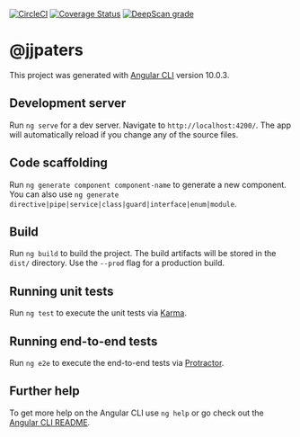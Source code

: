 [![CircleCI](https://circleci.com/gh/jjpaters/jjpaters-web.svg?style=svg)](https://circleci.com/gh/jjpaters/jjpaters-web)
[![Coverage Status](https://coveralls.io/repos/github/jjpaters/jjpaters-web/badge.svg?branch=master)](https://coveralls.io/github/jjpaters/jjpaters-web?branch=master)
[![DeepScan grade](https://deepscan.io/api/teams/3232/projects/13089/branches/213845/badge/grade.svg)](https://deepscan.io/dashboard#view=project&tid=3232&pid=13089&bid=213845)

# @jjpaters

This project was generated with [Angular CLI](https://github.com/angular/angular-cli) version 10.0.3.

## Development server

Run `ng serve` for a dev server. Navigate to `http://localhost:4200/`. The app will automatically reload if you change any of the source files.

## Code scaffolding

Run `ng generate component component-name` to generate a new component. You can also use `ng generate directive|pipe|service|class|guard|interface|enum|module`.

## Build

Run `ng build` to build the project. The build artifacts will be stored in the `dist/` directory. Use the `--prod` flag for a production build.

## Running unit tests

Run `ng test` to execute the unit tests via [Karma](https://karma-runner.github.io).

## Running end-to-end tests

Run `ng e2e` to execute the end-to-end tests via [Protractor](http://www.protractortest.org/).

## Further help

To get more help on the Angular CLI use `ng help` or go check out the [Angular CLI README](https://github.com/angular/angular-cli/blob/master/README.md).
